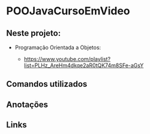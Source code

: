 # POOJavaCursoEmVideo

## Neste projeto:

- Programação Orientada a Objetos:

    - https://www.youtube.com/playlist?list=PLHz_AreHm4dkqe2aR0tQK74m8SFe-aGsY

## Comandos utilizados

## Anotações

## Links